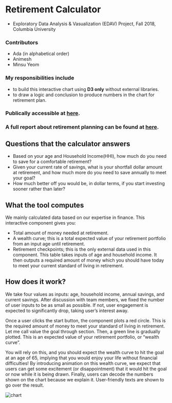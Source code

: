 # Retirement Calculator
- Exploratory Data Analysis & Vasualization (EDAV) Project, Fall 2018, Columbia University

### Contributors
- Ada (in alphabetical order)
- Animesh
- Minsu Yeom

### My responsibilities include
- to build this interactive chart using **D3 only** without external libraries.
- to draw a logic and conclusion to produce numbers in the chart for retirement plan.

### Publically accessible at [here](https://my2582.github.io/resume).
### A full report about retirement planning can be found at [here](https://my2582.github.io/FinalReport.pdf).

## Questions that the calculator answers
- Based on your age and Household Income(HHI), how much do you need to save for a comfortable retirement?
- Given your current rate of savings, what is your shortfall dollar amount at retirement, and how much more do you need to save annually to meet your goal?
- How much better off you would be, in dollar terms, if you start investing sooner rather than later?
  

## What the tool computes
We mainly calculated data based on our expertise in finance. This interactive component gives you:
- Total amount of money needed at retirement.
- A wealth curve; this is a total expected value of your retirement portfolio from an input age until retirement.
- Retirement checkpoints; this is the only external data used in this component. This table takes inputs of age and household income. It then outputs a required amount of money which you should have today to meet your current standard of living in retirement.


## How does it work?
We take four values as inputs: age, household income, annual savings, and current savings. After discussion with team members, we fixed the number of user inputs to be as small as possible. If not, user engagement is expected to significantly drop, taking user’s interest away.

Once a user clicks the start button, the component plots a red circle. This is the required amount of money to meet your standard of living in retirement. Let me call value the goal through section. Then, a green line is gradually plotted. This is an expected value of your retirement portfolio, or “wealth curve”.

You will rely on this, and you should expect the wealth curve to hit the goal at an age of 65, implying that you would enjoy your life without financial difficulties! By introducing animation on this wealth curve, we expect that users can get some excitement (or disappointment) that it would hit the goal or now while it is being drawn. Finally, users can decode the numbers shown on the chart because we explain it. User-friendly texts are shown to go over the result.

![chart](interactive_chart.gif)
